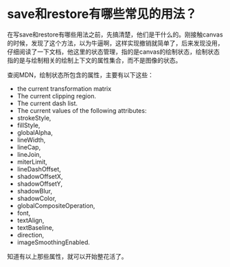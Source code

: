 # save和restore有哪些常见的用法？

在写save和restore有哪些用法之前，先搞清楚，他们是干什么的。刚接触canvas的时候，发现了这个方法，以为牛逼啊，这样实现撤销就简单了，后来发现没用，仔细阅读了一下文档，他这里的状态管理，指的是canvas的绘制状态，绘制状态指的是与绘制相关的绘制上下文的属性集合，而不是图像的状态。

查阅MDN，绘制状态所包含的属性，主要有以下这些：
- the current transformation matrix
- The current clipping region.
- The current dash list.
- The current values of the following attributes:
 - strokeStyle,
 - fillStyle,
 - globalAlpha, 
 - lineWidth,
 - lineCap,
 - lineJoin,
 - miterLimit, 
 - lineDashOffset,
 - shadowOffsetX,
 - shadowOffsetY,
 - shadowBlur,
 - shadowColor,
 - globalCompositeOperation,
 - font,
 - textAlign,
 - textBaseline, 
 - direction,
 - imageSmoothingEnabled.

知道有以上那些属性，就可以开始整花活了。